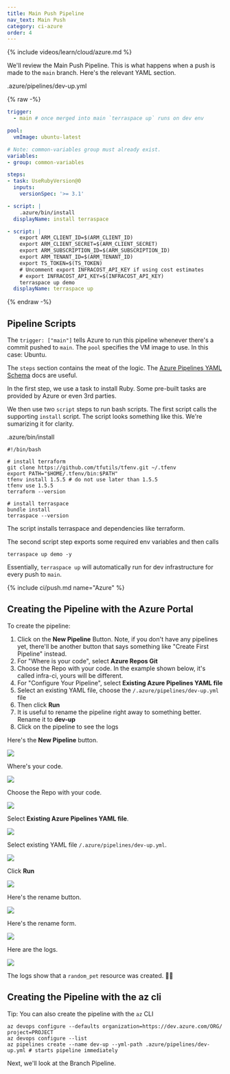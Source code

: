 ```yaml
---
title: Main Push Pipeline
nav_text: Main Push
category: ci-azure
order: 4
---
```


{% include videos/learn/cloud/azure.md %}

We'll review the Main Push Pipeline. This is what happens when a push is made to the `main` branch. Here's the relevant YAML section.

.azure/pipelines/dev-up.yml

{% raw -%}
```yaml
trigger:
  - main # once merged into main `terraspace up` runs on dev env

pool:
  vmImage: ubuntu-latest

# Note: common-variables group must already exist.
variables:
- group: common-variables

steps:
- task: UseRubyVersion@0
  inputs:
    versionSpec: '>= 3.1'

- script: |
    .azure/bin/install
  displayName: install terraspace

- script: |
    export ARM_CLIENT_ID=$(ARM_CLIENT_ID)
    export ARM_CLIENT_SECRET=$(ARM_CLIENT_SECRET)
    export ARM_SUBSCRIPTION_ID=$(ARM_SUBSCRIPTION_ID)
    export ARM_TENANT_ID=$(ARM_TENANT_ID)
    export TS_TOKEN=$(TS_TOKEN)
    # Uncomment export INFRACOST_API_KEY if using cost estimates
    # export INFRACOST_API_KEY=$(INFRACOST_API_KEY)
    terraspace up demo
  displayName: terraspace up
```
{% endraw -%}

## Pipeline Scripts

The `trigger: ["main"]` tells Azure to run this pipeline whenever there's a commit pushed to `main`. The `pool` specifies the VM image to use. In this case: Ubuntu.

The `steps` section contains the meat of the logic. The [Azure Pipelines YAML Schema](https://docs.microsoft.com/en-us/azure/devops/pipelines/yaml-schema/steps?view=azure-pipelines) docs are useful.

In the first step, we use a task to install Ruby. Some pre-built tasks are provided by Azure or even 3rd parties.

We then use two `script` steps to run bash scripts. The first script calls the supporting `install` script. The script looks something like this. We're sumarizing it for clarity.

.azure/bin/install

    #!/bin/bash

    # install terraform
    git clone https://github.com/tfutils/tfenv.git ~/.tfenv
    export PATH="$HOME/.tfenv/bin:$PATH"
    tfenv install 1.5.5 # do not use later than 1.5.5
    tfenv use 1.5.5
    terraform --version

    # install terraspace
    bundle install
    terraspace --version

The script installs terraspace and dependencies like terraform.

The second script step exports some required env variables and then calls

    terraspace up demo -y

Essentially, `terraspace up` will automatically run for dev infrastructure for every push to `main`.

{% include ci/push.md name="Azure" %}

## Creating the Pipeline with the Azure Portal

To create the pipeline:

1. Click on the **New Pipeline** Button. Note, if you don't have any pipelines yet, there'll be another button that says something like "Create First Pipeline" instead.
2. For "Where is your code", select **Azure Repos Git**
3. Choose the Repo with your code. In the example shown below, it's called infra-ci, yours will be different.
4. For "Configure Your Pipeline", select **Existing Azure Pipelines YAML file**
5. Select an existing YAML file, choose the `/.azure/pipelines/dev-up.yml` file
6. Then click **Run**
7. It is useful to rename the pipeline right away to something better. Rename it to **dev-up**
8. Click on the pipeline to see the logs

Here's the **New Pipeline** button.

![](https://img.boltops.com/images/terraspace/cloud/ci/azure/push/pipeline-new-button.png)

Where's your code.

![](https://img.boltops.com/images/terraspace/cloud/ci/azure/push/pipeline-wheres-your-code.png)

Choose the Repo with your code.

![](https://img.boltops.com/images/terraspace/cloud/ci/azure/push/pipeline-select.png)

Select **Existing Azure Pipelines YAML file**.

![](https://img.boltops.com/images/terraspace/cloud/ci/azure/push/pipeline-existing-yaml.png)

Select existing YAML file `/.azure/pipelines/dev-up.yml`.

![](https://img.boltops.com/images/terraspace/cloud/ci/azure/push/pipeline-select-dev-up.png)

Click **Run**

![](https://img.boltops.com/images/terraspace/cloud/ci/azure/push/pipeline-run.png)

Here's the rename button.

![](https://img.boltops.com/images/terraspace/cloud/ci/azure/push/pipeline-rename-button.png)

Here's the rename form.

![](https://img.boltops.com/images/terraspace/cloud/ci/azure/push/pipeline-rename-form.png)

Here are the logs.

![](https://img.boltops.com/images/terraspace/cloud/ci/azure/push/pipeline-logs.png)

The logs show that a `random_pet` resource was created. 🐶🎉

## Creating the Pipeline with the az cli

Tip: You can also create the pipeline with the `az` CLI

    az devops configure --defaults organization=https://dev.azure.com/ORG/ project=PROJECT
    az devops configure --list
    az pipelines create --name dev-up --yml-path .azure/pipelines/dev-up.yml # starts pipeline immediately

Next, we'll look at the Branch Pipeline.

